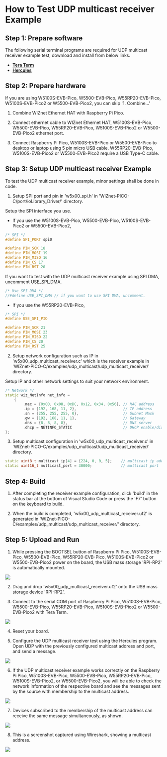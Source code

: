 # How to Test UDP multicast receiver Example





## Step 1: Prepare software

The following serial terminal programs are required for UDP multicast receiver example test, download and install from below links.

- [**Tera Term**][link-tera_term]
- [**Hercules**][link-hercules]



## Step 2: Prepare hardware

If you are using W5100S-EVB-Pico, W5500-EVB-Pico, W55RP20-EVB-Pico, W5100S-EVB-Pico2 or W5500-EVB-Pico2, you can skip '1. Combine...'

1. Combine WIZnet Ethernet HAT with Raspberry Pi Pico.

2. Connect ethernet cable to WIZnet Ethernet HAT, W5100S-EVB-Pico, W5500-EVB-Pico, W55RP20-EVB-Pico, W5100S-EVB-Pico2 or W5500-EVB-Pico2 ethernet port.

3. Connect Raspberry Pi Pico, W5100S-EVB-Pico or W5500-EVB-Pico to desktop or laptop using 5 pin micro USB cable. W55RP20-EVB-Pico, W5100S-EVB-Pico2 or W5500-EVB-Pico2 require a USB Type-C cable.



## Step 3: Setup UDP multicast receiver Example

To test the UDP multicast receiver example, minor settings shall be done in code.

1. Setup SPI port and pin in 'w5x00_spi.h' in 'WIZnet-PICO-C/port/ioLibrary_Driver/' directory.

Setup the SPI interface you use.
- If you use the W5100S-EVB-Pico, W5500-EVB-Pico, W5100S-EVB-Pico2 or W5500-EVB-Pico2,

```cpp
/* SPI */
#define SPI_PORT spi0

#define PIN_SCK 18
#define PIN_MOSI 19
#define PIN_MISO 16
#define PIN_CS 17
#define PIN_RST 20
```

If you want to test with the UDP multicast receiver example using SPI DMA, uncomment USE_SPI_DMA.

```cpp
/* Use SPI DMA */
//#define USE_SPI_DMA // if you want to use SPI DMA, uncomment.
```
- If you use the W55RP20-EVB-Pico,
```cpp
/* SPI */
#define USE_SPI_PIO

#define PIN_SCK 21
#define PIN_MOSI 23
#define PIN_MISO 22
#define PIN_CS 20
#define PIN_RST 25
```


2. Setup network configuration such as IP in 'w5x00_udp_multicast_receiver.c' which is the  receiver example in 'WIZnet-PICO-C/examples/udp_multicast/udp_multicast_receiver/' directory.

Setup IP and other network settings to suit your network environment.

```cpp
/* Network */
static wiz_NetInfo net_info =
    {
        .mac = {0x00, 0x08, 0xDC, 0x12, 0x34, 0x56}, // MAC address
        .ip = {192, 168, 11, 2},                     // IP address
        .sn = {255, 255, 255, 0},                    // Subnet Mask
        .gw = {192, 168, 11, 1},                     // Gateway
        .dns = {8, 8, 8, 8},                         // DNS server
        .dhcp = NETINFO_STATIC                       // DHCP enable/disable
};
```

3. Setup multicast configuration in 'w5x00_udp_multicast_receiver.c' in 'WIZnet-PICO-C/examples/udp_multicast/udp_multicast_receiver/' directory.

```cpp
static uint8_t multicast_ip[4] = {224, 0, 0, 5};    // multicast ip address
static uint16_t multicast_port = 30000;             // multicast port
```

## Step 4: Build

1. After completing the  receiver example configuration, click 'build' in the status bar at the bottom of Visual Studio Code or press the 'F7' button on the keyboard to build.

2. When the build is completed, 'w5x00_udp_multicast_receiver.uf2' is generated in 'WIZnet-PICO-C/examples/udp_multicast/udp_multicast_receiver/' directory.



## Step 5: Upload and Run

1. While pressing the BOOTSEL button of Raspberry Pi Pico, W5100S-EVB-Pico, W5500-EVB-Pico, W55RP20-EVB-Pico, W5100S-EVB-Pico2 or W5500-EVB-Pico2 power on the board, the USB mass storage 'RPI-RP2' is automatically mounted.

![][link-raspberry_pi_pico_usb_mass_storage]

2. Drag and drop 'w5x00_udp_multicast_receiver.uf2' onto the USB mass storage device 'RPI-RP2'.

3. Connect to the serial COM port of Raspberry Pi Pico, W5100S-EVB-Pico, W5500-EVB-Pico, W55RP20-EVB-Pico, W5100S-EVB-Pico2 or W5500-EVB-Pico2 with Tera Term.

![][link-connect_to_serial_com_port]

4. Reset your board.

5. Configure the UDP multicast receiver test using the Hercules program. Open UDP with the previously configured multicast address and port, and send a message.

![][link-test_using_the_Hercules]

6. If the UDP multicast receiver example works correctly on the Raspberry Pi Pico, W5100S-EVB-Pico, W5500-EVB-Pico, W55RP20-EVB-Pico, W5100S-EVB-Pico2, or W5500-EVB-Pico2, you will be able to check the network information of the respective board and see the messages sent by the source with membership to the multicast address.

![][link-connect_to_UDP_multicast_receiver]

7. Devices subscribed to the membership of the multicast address can receive the same message simultaneously, as shown.

![][link-multicast_receive_message]

8. This is a screenshot captured using Wireshark, showing a multicast address.

![][link-captured_using_Wireshark]

<!--
Link
-->

[link-tera_term]: https://osdn.net/projects/ttssh2/releases/
[link-hercules]: https://www.hw-group.com/software/hercules-setup-utility
[link-raspberry_pi_pico_usb_mass_storage]: https://github.com/WIZnet-ioNIC/WIZnet-PICO-C/blob/main/static/images/udp_multicast_receiver/raspberry_pi_pico_usb_mass_storage.png
[link-connect_to_serial_com_port]: https://github.com/WIZnet-ioNIC/WIZnet-PICO-C/blob/main/static/images/udp_multicast_receiver/connect_to_serial_com_port.png
[link-test_using_the_Hercules]: https://github.com/WIZnet-ioNIC/WIZnet-PICO-C/blob/main/static/images/udp_multicast_receiver/test_using_the_Hercules.PNG
[link-connect_to_UDP_multicast_receiver]: https://github.com/WIZnet-ioNIC/WIZnet-PICO-C/blob/main/static/images/udp_multicast_receiver/connect_to_UDP_multicast_receiver.PNG
[link-multicast_receive_message]: https://github.com/WIZnet-ioNIC/WIZnet-PICO-C/blob/main/static/images/udp_multicast_receiver/multicast_receive_message.PNG
[link-captured_using_Wireshark]: https://github.com/WIZnet-ioNIC/WIZnet-PICO-C/blob/main/static/images/udp_multicast_receiver/captured_using_Wireshark.PNG

